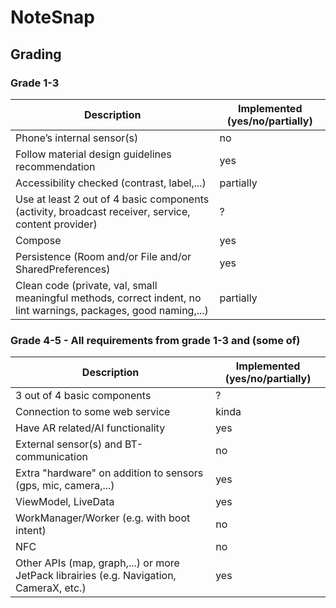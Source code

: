 # NoteSnap
## Grading
### Grade 1-3
|Description|Implemented (yes/no/partially)|
| --- | ----------- |
|Phone’s internal sensor(s)|no|
|Follow material design guidelines recommendation|yes|
|Accessibility checked (contrast, label,...)|partially|
|Use at least 2 out of 4 basic components (activity, broadcast receiver, service, content provider)|?|
|Compose|yes|
|Persistence (Room and/or File and/or SharedPreferences)|yes|
|Clean code (private, val, small meaningful methods, correct indent, no lint warnings, packages, good naming,...)|partially|
### Grade 4-5 - All requirements from grade 1-3 and (some of)
|Description|Implemented (yes/no/partially)|
| --- | ----------- |
|3 out of 4 basic components|?|
|Connection to some web service|kinda|
|Have AR related/AI functionality|yes|
|External sensor(s) and BT-communication|no|
|Extra "hardware" on addition to sensors (gps, mic, camera,...)|yes|
|ViewModel, LiveData|yes|
|WorkManager/Worker (e.g. with boot intent)|no|
|NFC|no|
|Other APIs (map, graph,...) or more JetPack librairies (e.g. Navigation, CameraX, etc.)|yes|

